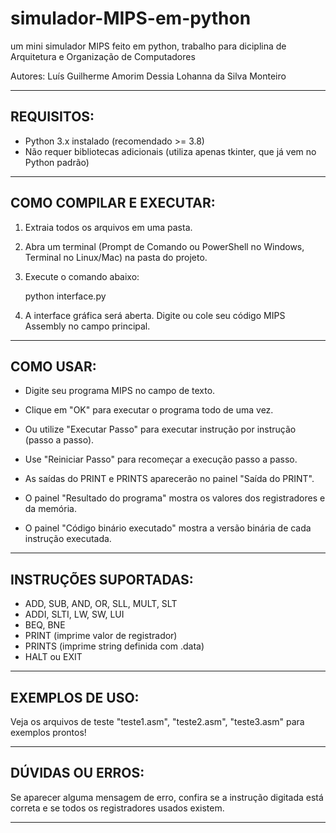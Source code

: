 # simulador-MIPS-em-python
um mini simulador MIPS feito em python, trabalho para diciplina de Arquitetura e Organização de Computadores

Autores: Luís Guilherme Amorim Dessia Lohanna da Silva Monteiro

-------------------------------------------
REQUISITOS:
-------------------------------------------
- Python 3.x instalado (recomendado >= 3.8)
- Não requer bibliotecas adicionais (utiliza apenas tkinter, que já vem no Python padrão)

-------------------------------------------
COMO COMPILAR E EXECUTAR:
-------------------------------------------
1) Extraia todos os arquivos em uma pasta.
2) Abra um terminal (Prompt de Comando ou PowerShell no Windows, Terminal no Linux/Mac) na pasta do projeto.
3) Execute o comando abaixo:

    python interface.py

4) A interface gráfica será aberta. Digite ou cole seu código MIPS Assembly no campo principal.

-------------------------------------------
COMO USAR:
-------------------------------------------
- Digite seu programa MIPS no campo de texto.
- Clique em "OK" para executar o programa todo de uma vez.
- Ou utilize "Executar Passo" para executar instrução por instrução (passo a passo).
- Use "Reiniciar Passo" para recomeçar a execução passo a passo.

- As saídas do PRINT e PRINTS aparecerão no painel "Saída do PRINT".
- O painel "Resultado do programa" mostra os valores dos registradores e da memória.
- O painel "Código binário executado" mostra a versão binária de cada instrução executada.

-------------------------------------------
INSTRUÇÕES SUPORTADAS:
-------------------------------------------
- ADD, SUB, AND, OR, SLL, MULT, SLT
- ADDI, SLTI, LW, SW, LUI
- BEQ, BNE
- PRINT (imprime valor de registrador)
- PRINTS (imprime string definida com .data)
- HALT ou EXIT

-------------------------------------------
EXEMPLOS DE USO:
-------------------------------------------
Veja os arquivos de teste "teste1.asm", "teste2.asm", "teste3.asm" para exemplos prontos!

-------------------------------------------
DÚVIDAS OU ERROS:
-------------------------------------------
Se aparecer alguma mensagem de erro, confira se a instrução digitada está correta e se todos os registradores usados existem.

-------------------------------------------